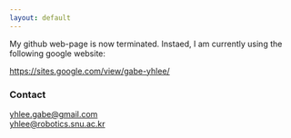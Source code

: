 ```yaml
---
layout: default
---
```


My github web-page is now terminated. Instaed, I am currently using the following google website:

https://sites.google.com/view/gabe-yhlee/

<!-- ### Research

I am a PhD student in Robotics laboratory at the Seoul National University (SNU), and my advisor is [Frank C. Park](https://scholar.google.com/citations?user=u-h3PJIAAAAJ&hl=ko&oi=ao).

Research Interest: Geometric Deep Learning, Machine Learning, Robot Learning

---

### Educations
+ __2018 - Present.__ Ph.D. student at Robotics Laboratory, Dept. of Mechanical Engineering, Seoul National University
    - Advisor: Prof. Frank Chongwoo Park
+ __2018.__ B.S. degree, major in Mechanical Engineering, minor in Physics, Seoul National University  
    - Graduated cum laude
+ __2013.__ Gyeonggibuk Science High School
  
---

### Publications

#### Conference 
+ *A Statistical Manifold Framework for Point Cloud Data*  
*(ICML 2022 : International Conference on Machine Learning)*   
__Yonghyeon Lee *__, Seungyeon Kim *, Jinwon Choi, and Frank C. Park ( * : equal contribution )  

+ *Regularized Autoencoders for Isometric Representation Learning*  
*(ICLR 2022 : International Conference on Learning Representation)*   
__Yonghyeon Lee__, Sangwoong Yoon, Minjun Son, and Frank C. Park  
[Video](https://youtu.be/5bxwtsC6bIE) [Slides](https://drive.google.com/file/d/1BUaGmK5rUNhWAPOVQ7BvlC3WpKsFM9-z/view?usp=sharing) [Poster](https://drive.google.com/file/d/1Zh3QlURKBN5IV8Rrkjva87-D1567g4Hi/view?usp=sharing) [OpenReview](https://openreview.net/forum?id=mQxt8l7JL04) [Code](https://github.com/Gabe-YHLee/IRVAE-public)  

+ *Neighborhood Reconstructing Autoencoders*  
*(Neurips 2021 : Conference on Neural Information Processing Systems)* 
__Yonghyeon Lee__, Hyukjun Kwon, and Frank C. Park  
[Link](https://papers.nips.cc/paper/2021/hash/05311655a15b75fab86956663e1819cd-Abstract.html) [Video](https://www.youtube.com/watch?v=TlmEZY98ElU) [Slides](https://drive.google.com/file/d/1zpr_ippcoU8kdsOSQJmrphVKOnEYLFzk/view?usp=sharing) [Poster](https://drivegoogle.com/file/d/1_tm-jWh5EzHkxBECtlgaifVR-aZGXFpH/view?usp=sharing) [OpenReview](https://openreview.net/forum?id=_kaH2bAI3O) [Code](https://github.com/Gabe-YHLee/NRAE-public)  


#### Journal

+ *IMAT: The Iterative Medial Axis Transform*  
*(Computer Graphics Forum 08 April 2021)*   
__Yonghyeon Lee__, Jonghyuk Baek, Youngmin Kim, Frank C. Park  
[Link](https://onlinelibrary.wiley.com/doi/full/10.1111/cgf.14266)

+ *Context Awareness and Step Length Estimation by Shape Distance and H-Features*  
*(International Journal of Control, Automation and Systems 17 December 2020)*  
Daehyun Kim, __Yonghyeon Lee__, and Chan Gook Park  
[Link](https://link.springer.com/article/10.1007/s12555-019-0725-x) -->

<!-- #### Works in progress
+ __DSQNet: A Deformable Model-Based Supervised Learning Algorithm for Grasping Unknown Occluded Objects__  
Seungyeon Kim, Taegyun Ahn, __Yonghyeon Lee__, Jihwan Kim, Michael Yu Wang, and Frank C. Park, Fellow, IEEE  
(udner review)

+ __Regularized Autoencoder for Isometric Representation Learning__  
__Yonghyeon Lee__, Sangwoong Yoon, Min-jin Son, and Frank C. Park, Fellow, IEEE  
(ICLR 2022 : International Conference on Learning Representations)  
(udner review)

+ __Statistical Manifold Framework__  
__Yonghyeon Lee__, Seungyeon Kim, and Frank C. Park, Fellow, IEEE  
(ICLR 2022 : International Conference on Learning Representations)  
(udner review) -->

<!-- #### In progress
+ __One-shot Harmonic Stable Dynamical System Learning for Riemannian Configuration Space__  
Yonghyeon Lee, Byeongho Lee, Jihwan Kim and Frank C Park  
(in progress)  

+ __Coordinate Invariant Field Estimation__  
Yonghyeon Lee, Seungyeon Kim, Bryan D Lee, and Frank C Park  
(in progress)  

+ __A Measure-Theoretic Gaussian Framework for Object Detection Using Deep Neural Networks__  
Wooyoung Kim, Yonghyeon Lee, and Frank C. Park, Fellow, IEEE  
(IEEE Transactions on Pattern Analysis and Machine Intelligence)  
(under revision)  

+ __Isometric Representation Learning Using Deep Generative Models__  
Yonghyeon Lee, Sangwoong yoon, and Frank C. Park, Fellow, IEEE  
(ICML 2021 : International Conference on Machine Learning)  
(under revision)  -->
<!-- 
---

### CV

--- -->

### Contact
<!-- ##### Email -->
yhlee.gabe@gmail.com  
yhlee@robotics.snu.ac.kr

